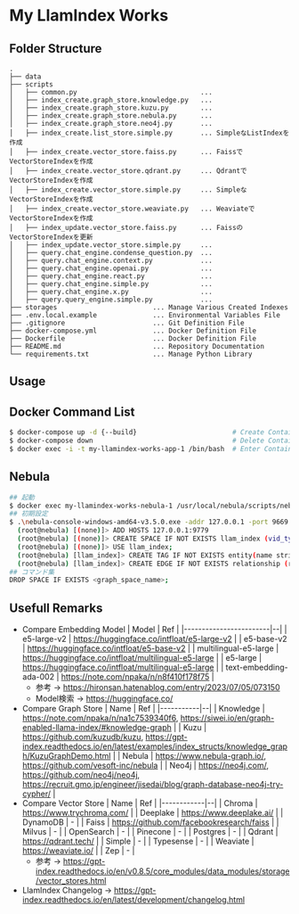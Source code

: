 # My LlamIndex Works

## Folder Structure

```
.
├── data
├── scripts
│   ├── common.py                               ... 
│   ├── index_create.graph_store.knowledge.py   ... 
│   ├── index_create.graph_store.kuzu.py        ... 
│   ├── index_create.graph_store.nebula.py      ... 
│   ├── index_create.graph_store.neo4j.py       ... 
│   ├── index_create.list_store.simple.py       ... SimpleなListIndexを作成
│   ├── index_create.vector_store.faiss.py      ... FaissでVectorStoreIndexを作成
│   ├── index_create.vector_store.qdrant.py     ... QdrantでVectorStoreIndexを作成
│   ├── index_create.vector_store.simple.py     ... SimpleなVectorStoreIndexを作成
│   ├── index_create.vector_store.weaviate.py   ... WeaviateでVectorStoreIndexを作成
│   ├── index_update.vector_store.faiss.py      ... FaissのVectorStoreIndexを更新
│   ├── index_update.vector_store.simple.py     ... 
│   ├── query.chat_engine.condense_question.py  ... 
│   ├── query.chat_engine.context.py            ... 
│   ├── query.chat_engine.openai.py             ... 
│   ├── query.chat_engine.react.py              ... 
│   ├── query.chat_engine.simple.py             ... 
│   ├── query.chat_engine.x.py                  ... 
│   ├── query.query_engine.simple.py            ... 
├── storages                        ... Manage Various Created Indexes
├── .env.local.example              ... Environmental Variables File
├── .gitignore                      ... Git Definition File
├── docker-compose.yml              ... Docker Definition File
├── Dockerfile                      ... Docker Definition File
├── README.md                       ... Repository Documentation
└── requirements.txt                ... Manage Python Library
```

## Usage

## Docker Command List

```bash
$ docker-compose up -d {--build}                        # Create Container
$ docker-compose down                                   # Delete Container
$ docker exec -i -t my-llamindex-works-app-1 /bin/bash  # Enter Container
```

## Nebula

```bash
## 起動
$ docker exec my-llamindex-works-nebula-1 /usr/local/nebula/scripts/nebula.service start all
## 初期設定
$ .\nebula-console-windows-amd64-v3.5.0.exe -addr 127.0.0.1 -port 9669 -u root -p nebula      # Localからコンテナ内のNebulaに接続
  (root@nebula) [(none)]> ADD HOSTS 127.0.0.1:9779                                            # ストレージ ホストを NebulaGraph クラスターに追加
  (root@nebula) [(none)]> CREATE SPACE IF NOT EXISTS llam_index (vid_type=FIXED_STRING(500)); # スペースを作成
  (root@nebula) [(none)]> USE llam_index;                                                     # スペースを使用
  (root@nebula) [llam_index]> CREATE TAG IF NOT EXISTS entity(name string);                   # タグを作成
  (root@nebula) [llam_index]> CREATE EDGE IF NOT EXISTS relationship (relationship string);   # エッジを挿入
## コマンド集
DROP SPACE IF EXISTS <graph_space_name>;
```

## Usefull Remarks

* Compare Embedding Model
  | Model                  | Ref |
  |------------------------|--|
  | e5-large-v2            | https://huggingface.co/intfloat/e5-large-v2 |
  | e5-base-v2             | https://huggingface.co/intfloat/e5-base-v2 |
  | multilingual-e5-large  | https://huggingface.co/intfloat/multilingual-e5-large |
  | e5-large               | https://huggingface.co/intfloat/multilingual-e5-large |
  | text-embedding-ada-002 | https://note.com/npaka/n/n8f410f178f75 |
  * 参考 -> https://hironsan.hatenablog.com/entry/2023/07/05/073150
  * Model検索 -> https://huggingface.co/
* Compare Graph Store
  | Name      | Ref |
  |-----------|--|
  | Knowledge | https://note.com/npaka/n/na1c7539340f6, https://siwei.io/en/graph-enabled-llama-index/#knowledge-graph |
  | Kuzu      | https://github.com/kuzudb/kuzu, https://gpt-index.readthedocs.io/en/latest/examples/index_structs/knowledge_graph/KuzuGraphDemo.html |
  | Nebula    | https://www.nebula-graph.io/, https://github.com/vesoft-inc/nebula |
  | Neo4j     | https://neo4j.com/, https://github.com/neo4j/neo4j, https://recruit.gmo.jp/engineer/jisedai/blog/graph-database-neo4j-try-cypher/ |
* Compare Vector Store
  | Name       | Ref |
  |------------|--|
  | Chroma     | https://www.trychroma.com/ |
  | Deeplake   | https://www.deeplake.ai/ |
  | DynamoDB   | \- |
  | Faiss      | https://github.com/facebookresearch/faiss |
  | Milvus     | \- |
  | OpenSearch | \- |
  | Pinecone   | \- |
  | Postgres   | \- |
  | Qdrant     | https://qdrant.tech/ |
  | Simple     | \- |
  | Typesense  | \- |
  | Weaviate   | https://weaviate.io/ |
  | Zep        | \- |
  * 参考 -> https://gpt-index.readthedocs.io/en/v0.8.5/core_modules/data_modules/storage/vector_stores.html
* LlamIndex Changelog -> https://gpt-index.readthedocs.io/en/latest/development/changelog.html